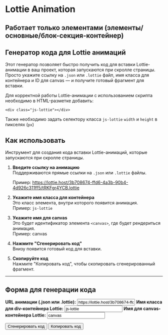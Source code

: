 # Lottie Animation

## Работает только элементами (элементы/основные/блок-секция-контейнер)

## Генератор кода для Lottie анимаций

Этот генератор позволяет быстро получить код для вставки Lottie-анимации в ваш проект, которая запускаются при скролле страницы. Просто укажите ссылку на `.json` или `.lottie` файл, имя класса для контейнера и ID для canvas — и получите готовый фрагмент для вставки.

Для корректной работы Lottie-анимации с использованием скрипта необходимо в HTML-разметке добавить:

<!-- markdownlint-disable MD040 -->

```
<div class="js-lottie"></div>

```

Также необходимо задать селектору класса `js-lottie` `width` и `height` в пикселях (`px`)

## Как использовать

Инструмент для создания кода вставки Lottie-анимаций, которые запускаются при скролле страницы.

1. **Введите ссылку на анимацию**  
   Поддерживаются прямые ссылки на `.json` или `.lottie` файлы.

   Пример: <https://lottie.host/3b708674-ffd6-4a3b-90b4-4d926c311ff5/tRKFgr4YCB.lottie>

2. **Укажите имя класса для контейнера**  
Это класс элемента, внутри которого появится анимация.  
Пример:  `js-lottie`

3. **Укажите имя для canvas**  
Это будет идентификатор элемента `<canvas>`, где будет рендериться анимация.  
Пример:  canvas

4. **Нажмите "Сгенерировать код"**  
Внизу появится готовый код для вставки.

5. **Скопируйте код**  
Нажмите "Копировать код", чтобы скопировать сгенерированный фрагмент.

---

<!-- ## Пример сгенерированного кода -->
## Форма для генерации кода

<!-- markdownlint-disable MD041 -->
<!-- markdownlint-disable MD033 -->

<div id="dotlottie_generator">
  <label for="lottie_url" style="font-weight:bold;">URL анимации (.json или .lottie):</label>
  <input type="text" id="lottie_url" value="https://lottie.host/3b708674-ffd6-4a3b-90b4-4d926c311ff5/tRKFgr4YCB.lottie">
  <label for="lottie_div" style="font-weight:bold;">Имя класса для div-контейнера Lottie:</label>
  <input type="text" id="lottie_div" value="js-lottie">
  <label for="lottie_canvas" style="font-weight:bold;">Имя для canvas-контейнера Lottie:</label>
  <input type="text" id="lottie_canvas" value="canvas">

  <button id="generate_dotlottie">Сгенерировать код</button>
  <button id="copy_dotlottie">Копировать код</button>
  <h2 id="title" style="display: none">Пример сгенерированного кода</h2>
  <pre id="dotlottie_output"></pre>
</div>
